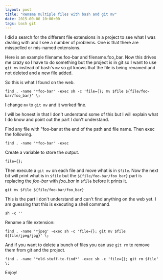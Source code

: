 ```yaml
---
layout: post
title: "Rename multiple files with bash and git mv"
date: 2015-00-00 10:00:00
tags: bash git
---
```


I did a search for the different file extensions in a project to see what I was dealing with and I see a number of problems. One is that there are misspelled or mis-named extensions. 

<!--more-->

Here is an example filename.foo-bar and filename.foo_bar. Now this drives me crazy so I have to do something but the project is in git so I want to use ```git mv``` instead of bash's ```mv``` so git knows that the file is being renamed and not deleted and a new file added.

So this is what I found on the web. 

```
find . -name '*foo-bar' -exec sh -c 'file={}; mv $file ${file/foo-bar/foo_bar}' \;
```
I change ```mv``` to ```git mv``` and it worked fine.

I will be honest in that I don't understand some of this but I will explain what I do know and point out the part I don't understand.

Find any file with "foo-bar at the end of the path and file name. Then exec the following.

```
find . -name '*foo-bar' -exec
```

Create a variable to store the output.

```
file={};
```

Then execute a ```git mv``` on each file and move what is in ```$file```. Now the next bit will print what is in ```$file``` but the ```${file/foo-bar/foo_bar}``` part is replacing the *foo-bar* with *foo_bar* in ```$file``` before it prints it.

```
git mv $file ${file/foo-bar/foo_bar}
```

This is the part I don't understand and can't find anything on the web yet. I am guessing that this is executing a shell command.

```
sh -c ''
```

Rename a file extension:

```
find . -name '*jpeg' -exec sh -c 'file={}; git mv $file ${file/jpeg/jpg}' \;
```

And if you want to delete a bunch of files you can use ```git rm``` to remove them from git and the project.

```
find . -name '*old-stuff-to-find*' -exec sh -c 'file={}; git rm $file' \;
```

Enjoy!
